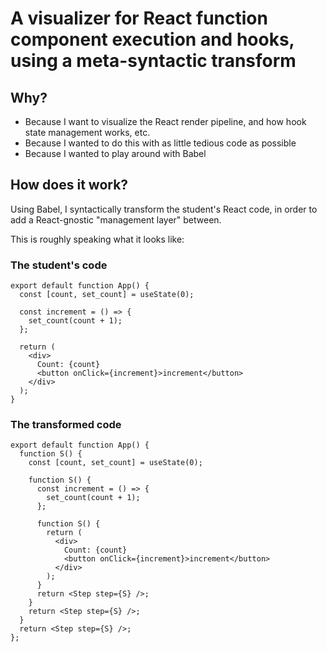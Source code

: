 # A visualizer for React function component execution and hooks, using a meta-syntactic transform

## Why?

- Because I want to visualize the React render pipeline, and how hook state management works, etc.
- Because I wanted to do this with as little tedious code as possible
- Because I wanted to play around with Babel

## How does it work?

Using Babel, I syntactically transform the student's React code, in order to add a React-gnostic "management layer" between.

This is roughly speaking what it looks like:

### The student's code

```
export default function App() {
  const [count, set_count] = useState(0);

  const increment = () => {
    set_count(count + 1);
  };

  return (
    <div>
      Count: {count}
      <button onClick={increment}>increment</button>
    </div>
  );
}
```

### The transformed code

```
export default function App() {
  function S() {
    const [count, set_count] = useState(0);

    function S() {
      const increment = () => {
        set_count(count + 1);
      };

      function S() {
        return (
          <div>
            Count: {count}
            <button onClick={increment}>increment</button>
          </div>
        );
      }
      return <Step step={S} />;
    }
    return <Step step={S} />;
  }
  return <Step step={S} />;
};
```
